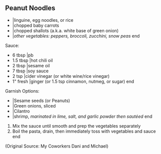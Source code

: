 ## Peanut Noodles

- |linguine, egg noodles, or rice
- |chopped baby carrots
- |chopped shallots (a.k.a. white base of green onion)
- |*other vegetables: peppers, broccoli, zucchini, snow peas*
end

Sauce:

- 6 tbsp |pb
- 1.5 tbsp |hot chili oil
- 2 tbsp |sesame oil
- 7 tbsp |soy sauce
- 2 tsp |cider vinegar (or white wine/rice vinegar)
- 1" fresh |ginger (or 1.5 tsp cinnamon, nutmeg, or sugar)
end

Garnish Options:

- |Sesame seeds (or Peanuts)
- |Green onions, sliced
- |Cilantro
- |shrimp, *marinated in lime, salt, and garlic powder then sautéed*
end

1. Mix the sauce until smooth and prep the vegetables separately
2. Boil the pasta, drain, then immediately toss with vegetables and sauce
end

(Original Source: My Coworkers Dani and Michael)